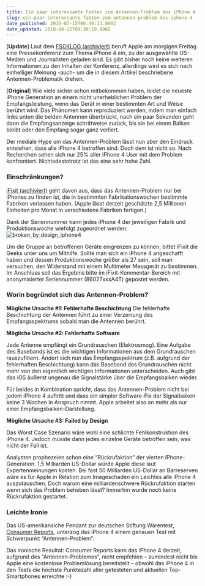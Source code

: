 ```yaml
---
title: Ein paar interessante Fakten zum Antennen-Problem des iPhone 4 [Update]
slug: ein-paar-interessante-fakten-zum-antennen-problem-des-iphone-4
date_published: 2010-07-15T06:40:13.000Z
date_updated: 2018-08-22T09:38:19.000Z
---
```


[**Update**] Laut dem [FSCKLOG (archiviert)](http://web.archive.org/web/20100716173105/http://www.fscklog.com:80/2010/07/apple-pressekonferenz-zum-iphone-4-am-freitag.html) beruft Apple am morgigen Freitag eine Pressekonferenz zum Thema iPhone 4 ein, zu der ausgewählte US-Medien und Journalisten geladen sind. Es gibt bisher noch keine weiteren Informationen zu den Inhalten der Konferenz, allerdings wird es sich nach einhelliger Meinung -auch- um die in diesem Artikel beschriebene Antennen-Problematik drehen.

[**Original**] Wie viele sicher schon mitbekommen haben, leidet die neueste iPhone Generation an einem nicht unerheblichen Problem der Empfangsleistung, wenn das Gerät in einer bestimmten Art und Weise berührt wird. Das Phänomen kann reproduziert werden, indem man einfach links unten die beiden Antennen überbrückt, nach ein paar Sekunden geht dann die Empfangsanzeige schrittweise zurück, bis sie bei einem Balken bleibt oder den Empfang sogar ganz verliert.

Der mediale Hype um das Antennen-Problem lässt nun aber den Eindruck entstehen, dass alle iPhone 4 betroffen sind. Doch dem ist nicht so. Nach Recherchen sehen sich nur 25% aller iPhone 4 User mit dem Problem konfrontiert. Nichtsdestotrotz ist das eine sehr hohe Zahl.

### Einschränkungen?
[iFixit (archiviert)](http://web.archive.org/web/20100717012331/http://www.ifixit.com:80/blog/2010/07/is-apple-silently-fixing-the-iphone-4-antenna-issue/) geht davon aus, dass das Antennen-Problem nur bei iPhones zu finden ist, die in bestimmten Fabrikationswochen bestimmte Fabriken verlassen haben. (Apple lässt derzeit geschätzte 2,5 Millionen Einheiten pro Monat in verschiedene Fabriken fertigen.)

Dank der Seriennummer kann jedes iPhone 4 der jeweiligen Fabrik und Produktionswoche wiefolgt zugeordnet werden:
![broken_by_design_iphone4](//picdump.thafaker.de/2010/07/broken_by_design_iphone4.jpg)

Um die Gruppe an betroffenen Geräte eingrenzen zu können, bittet iFixit die Geeks unter uns um Mithilfe. Sollte man sich ein iPhone 4 angeschafft haben und dessen Produktionswoche größer als 27 sein, soll man versuchen, den Widerstand mit einem Multimeter Messgerät zu bestimmen. Im Anschluss soll das Ergebnis bitte im iFixit-Kommentar-Bereich mit anonymisierter Seriennummer (86027xxxA4T) gepostet werden.

### Worin begründet sich das Antennen-Problem?
**Mögliche Ursache #1: Fehlerhafte Beschichtung**
Die fehlerhafte Beschichtung der Antennen führt zu einer Verzerrung des Empfangsspektrums sobald man die Antennen berührt.

**Mögliche Ursache #2: Fehlerhafte Software**

Jede Antenne empfängt ein Grundrauschen (Elektrosmog). Eine Aufgabe des Basebands ist es die wichtigen Informationen aus dem Grundrauschen rauszufiltern. Ändert sich nun das Empfangsspektrum (z.B. aufgrund der fehlerhaften Beschichtung) kann das Baseband das Grundrauschen nicht mehr von den eigentlich wichtigen Informationen unterscheiden. Auch gibt das iOS äußerst ungenau die Signalstärke über die Empfangsbalken wieder.

Für beides in Kombination spricht, dass das Antennen-Problem nicht bei jedem iPhone 4 auftritt und dass ein simpler Software-Fix der Signalbalken keine 3 Wochen in Anspruch nimmt. Apple arbeitet also an mehr als nur einer Empfangsbalken-Darstellung.

**Mögliche Ursache #3: Failed by Design**

Das Worst Case Szenario wäre wohl eine schlichte Fehlkonstruktion des iPhone 4. Jedoch müsste dann jedes einzelne Geräte betroffen sein, was nicht der Fall ist.

Analysten prophezeien schon eine “Rückrufaktion” der vierten iPhone-Generation. 1,5 Milliarden US-Dollar würde Apple diese laut Expertenmeinungen kosten. Bei fast 50 Milliarden US-Dollar an Barreserven wäre es für Apple in Relation zum Imageschaden ein Leichtes alle iPhone 4 auszutauschen. Doch warum eine milliardenschwere Rückrufaktion starten wenn sich das Problem beheben lässt? Immerhin wurde noch keine Rückrufaktion gestartet.

### Leichte Ironie

Das US-amerikansiche Pendant zur deutschen Stiftung Warentest, [Consumer Reports](http://www.consumerreports.org/cro/electronics-computers/phones-mobile-devices/cell-phones-services/smart-phone-ratings/ratings-overview.htm), unterzog das iPhone 4 einem genauen Test mit Schwerpunkt “Antennen-Problem”.

Das ironische Resultat: Consumer Reports kann das iPhone 4 derzeit, aufgrund des “Antennen-Problemes”, nicht empfehlen – zumindest nicht bis Apple eine kostenlose Problemlösung bereitstellt – obwohl das iPhone 4 in den Tests die höchste Punktezahl aller getesteten und aktuellen Top-Smartphones erreichte :-)

